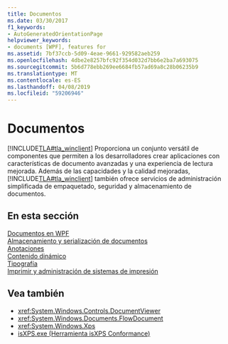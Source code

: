```yaml
---
title: Documentos
ms.date: 03/30/2017
f1_keywords:
- AutoGeneratedOrientationPage
helpviewer_keywords:
- documents [WPF], features for
ms.assetid: 7bf37ccb-5d09-4eae-9661-929582aeb259
ms.openlocfilehash: 4dbe2e8257bfc92f354d032d7bb6e2ba7a693075
ms.sourcegitcommit: 5b6d778ebb269ee6684fb57ad69a8c28b06235b9
ms.translationtype: MT
ms.contentlocale: es-ES
ms.lasthandoff: 04/08/2019
ms.locfileid: "59206946"
---
```

# <a name="documents"></a>Documentos
[!INCLUDE[TLA#tla_winclient](../../../../includes/tlasharptla-winclient-md.md)] Proporciona un conjunto versátil de componentes que permiten a los desarrolladores crear aplicaciones con características de documento avanzadas y una experiencia de lectura mejorada. Además de las capacidades y la calidad mejoradas, [!INCLUDE[TLA#tla_winclient](../../../../includes/tlasharptla-winclient-md.md)] también ofrece servicios de administración simplificada de empaquetado, seguridad y almacenamiento de documentos.  
  
## <a name="in-this-section"></a>En esta sección  
 [Documentos en WPF](documents-in-wpf.md)  
 [Almacenamiento y serialización de documentos](document-serialization-and-storage.md)  
 [Anotaciones](annotations.md)  
 [Contenido dinámico](flow-content.md)  
 [Tipografía](typography.md)  
 [Imprimir y administración de sistemas de impresión](printing-and-print-system-management.md)  
  
## <a name="see-also"></a>Vea también

- <xref:System.Windows.Controls.DocumentViewer>
- <xref:System.Windows.Documents.FlowDocument>
- <xref:System.Windows.Xps>
- [isXPS.exe (Herramienta isXPS Conformance)](https://docs.microsoft.com/previous-versions/dotnet/netframework-4.0/aa348104(v=vs.100))
